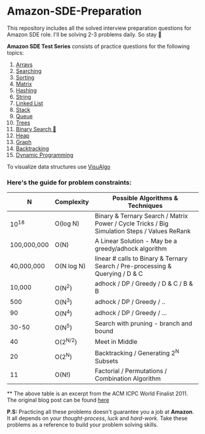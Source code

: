 # Amazon-SDE-Preparation

This repository includes all the solved interview preparation questions for Amazon SDE role. I'll be solving 2-3 problems daily. So stay 👀

__Amazon SDE Test Series__ consists of practice questions for the following topics:

1) [Arrays](https://github.com/FazeelUsmani/Amazon-SDE-Test-Series/tree/master/01%20Arrays)
2) [Searching](https://github.com/FazeelUsmani/Amazon-SDE-Test-Series/tree/master/02%20Searching)
3) [Sorting](https://github.com/FazeelUsmani/Amazon-SDE-Test-Series/tree/master/03%20Sorting)
4) [Matrix](https://github.com/FazeelUsmani/Amazon-SDE-Test-Series/tree/master/04%20Matrix)
5) [Hashing](https://github.com/FazeelUsmani/Amazon-SDE-Test-Series/tree/master/05%20Hashing)
6) [String](https://github.com/FazeelUsmani/Amazon-SDE-Test-Series/tree/master/06%20String)
7) [Linked List](https://github.com/FazeelUsmani/Amazon-SDE-Test-Series/tree/master/07%20Linked%20List)
8) [Stack](https://github.com/FazeelUsmani/Amazon-SDE-Test-Series/tree/master/08%20Stack)
9) [Queue](https://github.com/FazeelUsmani/Amazon-SDE-Test-Series/tree/master/09%20Queue)
10) [Trees](https://github.com/FazeelUsmani/Amazon-SDE-Test-Series/tree/master/10%20Trees)
11) [Binary Search 🌲](https://github.com/FazeelUsmani/Amazon-SDE-Test-Series/tree/master/11%20Binary%20Search%20%F0%9F%8C%B2)
12) [Heap](https://github.com/FazeelUsmani/Amazon-SDE-Test-Series/tree/master/12%20Heap)
13) [Graph](https://github.com/FazeelUsmani/Amazon-SDE-Test-Series/tree/master/13%20Graph)
14) [Backtracking](https://github.com/FazeelUsmani/Amazon-SDE-Test-Series/tree/master/14%20Backtracking)
15) [Dynamic Programming](https://github.com/FazeelUsmani/Amazon-SDE-Test-Series/tree/master/15%20Dynamic%20Programming)


To visualize data structures use [VisuAlgo](https://visualgo.net/en)

### Here's the guide for problem constraints: 

|N|Complexity|Possible Algorithms & Techniques|
|-|----------|--------------------------------|
|10<sup>18</sup>|O(log N)|Binary & Ternary Search / Matrix Power / Cycle Tricks / Big Simulation Steps / Values ReRank|
|100,000,000|O(N)|A Linear Solution - May be a greedy/adhock algorithm|
|40,000,000|O(N log N)|linear # calls to Binary & Ternary Search / Pre-processing & Querying / D & C|
|10,000|O(N<sup>2</sup>)|adhock / DP / Greedy / D & C / B & B|
|500|O(N<sup>3</sup>)|adhock / DP / Greedy / ..|
|90|O(N<sup>4</sup>)|adhock / DP / Greedy / ...|
|30-50|O(N<sup>5</sup>)|Search with pruning - branch and bound|
|40|O(2<sup>N/2</sup>)|Meet in Middle|
|20|O(2<sup>N</sup>)|Backtracking / Generating 2<sup>N</sup> Subsets|
|11|O(N!)|Factorial / Permutations / Combination Algorithm|

** The above table is an excerpt from the ACM ICPC World Finalist 2011. The original blog post can be found [here](https://sites.google.com/site/mostafasibrahim/programming-competitions/thinking-techniques?authuser=0)


__P.S:__ Practicing all these problems doesn't guarantee you a job at **Amazon**. It all depends on your *thought-process*, *luck* and *hard-work*. Take these problems as a reference to build your problem solving skills.
